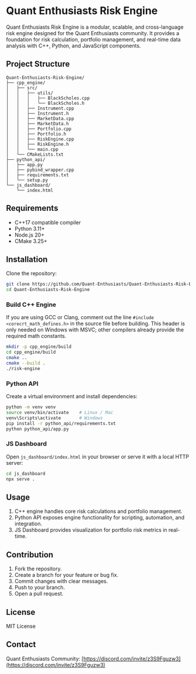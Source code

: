 # Quant Enthusiasts Risk Engine

Quant Enthusiasts Risk Engine is a modular, scalable, and cross-language risk engine designed for the Quant Enthusiasts community. It provides a foundation for risk calculation, portfolio management, and real-time data analysis with C++, Python, and JavaScript components.

## Project Structure

```
Quant-Enthusiasts-Risk-Engine/
├── cpp_engine/
│   ├── src/
│   │   ├── utils/
│   │   │   ├── BlackScholes.cpp
│   │   │   └── BlackScholes.h
│   │   ├── Instrument.cpp
│   │   ├── Instrument.h
│   │   ├── MarketData.cpp
│   │   ├── MarketData.h
│   │   ├── Portfolio.cpp
│   │   ├── Portfolio.h
│   │   ├── RiskEngine.cpp
│   │   ├── RiskEngine.h
│   │   └── main.cpp
│   └── CMakeLists.txt
├── python_api/
│   ├── app.py
│   ├── pybind_wrapper.cpp
│   ├── requirements.txt
│   └── setup.py
└── js_dashboard/
    └── index.html
```

## Requirements

* C++17 compatible compiler
* Python 3.11+
* Node.js 20+
* CMake 3.25+

## Installation

Clone the repository:

```bash
git clone https://github.com/Quant-Enthusiasts/Quant-Enthusiasts-Risk-Engine.git
cd Quant-Enthusiasts-Risk-Engine
```

### Build C++ Engine

If you are using GCC or Clang, comment out the line `#include <corecrt_math_defines.h>` in the source file before building. This header is only needed on Windows with MSVC; other compilers already provide the required math constants.

```bash
mkdir -p cpp_engine/build
cd cpp_engine/build
cmake ..
cmake --build .
./risk-engine
```

### Python API

Create a virtual environment and install dependencies:

```bash
python -m venv venv
source venv/bin/activate    # Linux / Mac
venv\Scripts\activate       # Windows
pip install -r python_api/requirements.txt
python python_api/app.py
```

### JS Dashboard

Open `js_dashboard/index.html` in your browser or serve it with a local HTTP server:

```bash
cd js_dashboard
npx serve .
```

## Usage

1. C++ engine handles core risk calculations and portfolio management.
2. Python API exposes engine functionality for scripting, automation, and integration.
3. JS Dashboard provides visualization for portfolio risk metrics in real-time.

## Contribution

1. Fork the repository.
2. Create a branch for your feature or bug fix.
3. Commit changes with clear messages.
4. Push to your branch.
5. Open a pull request.

## License

MIT License

## Contact

Quant Enthusiasts Community: [https://discord.com/invite/z3S9Fguzw3](https://discord.com/invite/z3S9Fguzw3)
